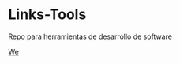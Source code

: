# Links-Tools
Repo para herramientas de desarrollo de software

<a href="https://squoosh.app/">We</a>
